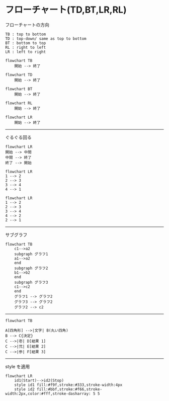 # フローチャート(TD,BT,LR,RL)

フローチャートの方向

```
TB : top to bottom
TD : top-down/ same as top to bottom
BT : bottom to top
RL : right to left
LR : left to right
```

```mermaid
flowchart TB
    開始 --> 終了
```

```mermaid
flowchart TD
    開始 --> 終了
```

```mermaid
flowchart BT
    開始 --> 終了
```

```mermaid
flowchart RL
    開始 --> 終了
```

```mermaid
flowchart LR
    開始 --> 終了
```

---

ぐるぐる回る

```mermaid
flowchart LR
開始 --> 中間
中間 --> 終了
終了 --> 開始
```

```mermaid
flowchart LR
1 --> 2
2 --> 3
3 --> 4
4 --> 1
```

```mermaid
flowchart LR
1 --> 2
2 --> 3
3 --> 4
4 --> 2
2 --> 1
```

---

サブグラフ

```mermaid
flowchart TB
    c1-->a2
    subgraph グラフ1
    a1-->a2
    end
    subgraph グラフ2
    b1-->b2
    end
    subgraph グラフ3
    c1-->c2
    end
    グラフ1 --> グラフ2
    グラフ3 --> グラフ2
    グラフ2 --> c2
```

---

```mermaid
flowchart TB

A[四角形] -->|文字| B(丸い四角)
B --> C{決定}
C -->|壱| D[結果 1]
C -->|弐| E[結果 2]
C -->|参| F[結果 3]
```

---

style を適用

```mermaid
flowchart LR
    id1(Start)-->id2(Stop)
    style id1 fill:#f9f,stroke:#333,stroke-width:4px
    style id2 fill:#bbf,stroke:#f66,stroke-width:2px,color:#fff,stroke-dasharray: 5 5
```
